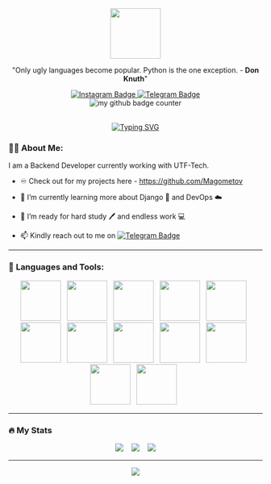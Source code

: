 <html>
  <link rel="stylesheet" href="https://cdn.jsdelivr.net/gh/devicons/devicon@v2.15.1/devicon.min.css">

  <div id="header" align="center">
    <img src="https://media.giphy.com/media/3Xw8jY3zbFRtFd6eK8/giphy.gif" width="100"/>
  </div>

  <p align="center">"Only ugly languages become popular. Python is the one exception. - <strong>Don Knuth</strong>"</p>

  <div id="badges" align="center">
    <a target="_blank" href="https://www.instagram.com/__a.n.z.__/">
      <img src="https://img.shields.io/badge/Instagram-blue?style=for-the-badge&logo=instagram" alt="Instagram Badge"/>
    </a>
    </a>
    <a target="_blank" href="https://t.me/novi_dev">
      <img src="https://img.shields.io/badge/Telegram-blue?style=for-the-badge&logo=telegram&logoColor=white" alt="Telegram Badge"/>
    </a>
  </div>
  <div id="header" align="center">
  <img src="https://komarev.com/ghpvc/?username=CFCIfe&style=flat-square&color=blue" alt="my github badge counter" />
  </div>
  <br />

  <p align="center">
    <a href="https://git.io/typing-svg"><img src="https://readme-typing-svg.demolab.com?font=FFF+Tusj&center=true&width=380&height=50&duration=4000&pause=1000&lines=Hi%2C+My+name+is+Anzor;Hit+me+up+for+Python+projects.;I'm+open+to+learning." alt="Typing SVG" /></a>
  </p>


  ### :technologist: **About Me**:

  I am a Backend Developer currently working with UTF-Tech.

  - ♾️ Check out for my projects here - https://github.com/Magometov

  - 🌱 I’m currently learning more about Django 🐍 and DevOps :cloud:

  - 🤔 I’m ready for hard study :pen: and endless work 💻


  - :mailbox: Kindly reach out to me on [![Telegram Badge](https://img.shields.io/badge/-Telegram-blue?style=flat&logo=Telegram&logoColor=white)](https://t.me/novi_dev)

  ---

  ### :hammer: **Languages and Tools**:
  <div id="languages" align="center">
    <img src="https://cdn.jsdelivr.net/gh/devicons/devicon/icons/linux/linux-original.svg" width="80" height="80"/>&nbsp;&nbsp;
    <img src="https://cdn.jsdelivr.net/gh/devicons/devicon/icons/docker/docker-original-wordmark.svg" width="80" height="80"/>&nbsp;&nbsp;
    <img src="https://cdn.jsdelivr.net/gh/devicons/devicon/icons/python/python-original-wordmark.svg" width="80" height="80"/>&nbsp;&nbsp;
    <img src="https://cdn.jsdelivr.net/gh/devicons/devicon/icons/django/django-plain.svg" width="80" height="80"/>&nbsp;&nbsp;
    <img src="https://cdn.jsdelivr.net/gh/devicons/devicon/icons/git/git-plain-wordmark.svg" width="80" height="80"/>&nbsp;&nbsp;
    <img src="https://cdn.jsdelivr.net/gh/devicons/devicon/icons/github/github-original-wordmark.svg" width="80" height="80"/>&nbsp;&nbsp;
    <img src="https://cdn.jsdelivr.net/gh/devicons/devicon/icons/postgresql/postgresql-plain-wordmark.svg" width="80" height="80"/>&nbsp;&nbsp;
    <img src="https://cdn.jsdelivr.net/gh/devicons/devicon/icons/redis/redis-plain.svg" width="80" height="80"/>&nbsp;&nbsp;
    <img src="https://cdn.jsdelivr.net/gh/devicons/devicon/icons/nginx/nginx-original.svg" width="80" height="80"/>&nbsp;&nbsp;
    <img src="https://cdn.jsdelivr.net/gh/devicons/devicon/icons/bash/bash-plain.svg" width="80" height="80"/>&nbsp;&nbsp;
    <img src="https://cdn.jsdelivr.net/gh/devicons/devicon/icons/ssh/ssh-original-wordmark.svg" width="80" height="80"/>&nbsp;&nbsp;
    <img src="https://cdn.jsdelivr.net/gh/devicons/devicon/icons/markdown/markdown-original.svg" width="80" height="80"/>&nbsp;&nbsp;
    
  </div>

  ---

  ### :fire: My Stats

  <div id="stats" align="center">
  <img src="http://github-readme-streak-stats.herokuapp.com?user=Magometov&theme=dark&date_format=M%20j%5B%2C%20Y%5D" />&nbsp;&nbsp;&nbsp;
  <img src="https://github-readme-stats.vercel.app/api/top-langs/?username=Magometov&layout=compact&theme=vision-friendly-dark"/>&nbsp;&nbsp;&nbsp;
  <img src="https://github-readme-stats.vercel.app/api?username=Magometov&show_icons=true&theme=radical"/>
  </div>

  ---

  
  <div id="jokes" align="center">
  <img src="https://readme-jokes.vercel.app/api?hideBorder&theme=cobalt"/>
  </div>
</html>
